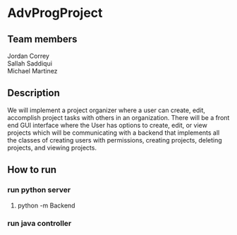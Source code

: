 
# AdvProgProject
## Team members
Jordan Correy  
Sallah Saddiqui  
Michael Martinez  

## Description
We will implement a project organizer where a user can create, edit, accomplish project tasks with others in an organization. There will be a front end GUI interface where the User has options to create, edit, or view projects which will be communicating with a backend that implements all the classes of creating users with permissions, creating projects, deleting projects, and viewing projects.

## How to run
### run python server
   1. python -m Backend
### run java controller
